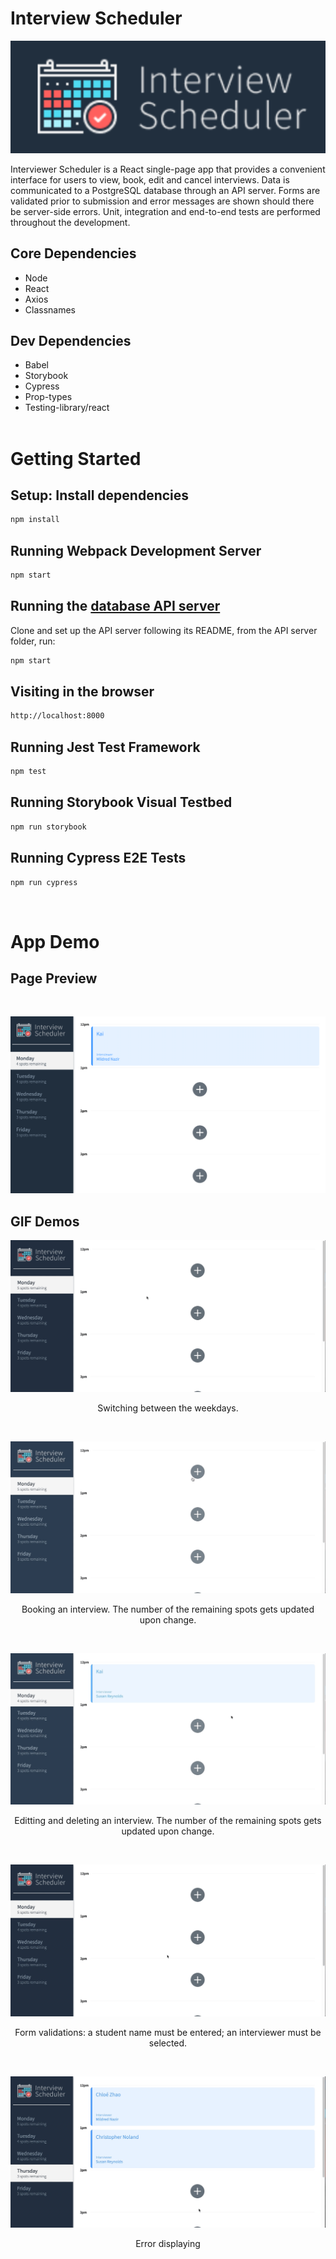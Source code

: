 # Interview Scheduler

!["logo"](https://github.com/Likai-L/scheduler/blob/master/docs/logo.png?raw=true)

Interviewer Scheduler is a React single-page app that provides a convenient interface for users to view, book, edit and cancel interviews. Data is communicated to a PostgreSQL database through an API server. Forms are validated prior to submission and error messages are shown should there be server-side errors. Unit, integration and end-to-end tests are performed throughout the development.
<br/>

## Core Dependencies

- Node
- React
- Axios
- Classnames

## Dev Dependencies

- Babel
- Storybook
- Cypress
- Prop-types
- Testing-library/react
  <br/>
  <br/>

# Getting Started

## Setup: Install dependencies

```sh
npm install
```

## Running Webpack Development Server

```sh
npm start
```

## Running the [database API server](https://github.com/lighthouse-labs/scheduler-api)

Clone and set up the API server following its README, from the API server folder, run:

```sh
npm start
```

## Visiting in the browser

```sh
http://localhost:8000
```

## Running Jest Test Framework

```sh
npm test
```

## Running Storybook Visual Testbed

```sh
npm run storybook
```

## Running Cypress E2E Tests

```sh
npm run cypress
```

<br/>

# App Demo

## Page Preview

<br/>

!["page-preview"](https://github.com/Likai-L/scheduler/blob/master/docs/screenshot.png?raw=true)

## GIF Demos

!["switch-days"](https://github.com/Likai-L/scheduler/blob/master/docs/switch-days.gif?raw=true)

<p align="center">Switching between the weekdays.</p>
<br>

!["book-interview"](https://github.com/Likai-L/scheduler/blob/master/docs/book.gif?raw=true)

<p align="center">Booking an interview. The number of the remaining spots gets updated upon change.</p>
<br>

!["edit-and-delete-interview"](https://github.com/Likai-L/scheduler/blob/master/docs/edit-and-delete.gif?raw=true)

<p align="center">Editting and deleting an interview. The number of the remaining spots gets updated upon change.</p>
<br>

!["form-validation"](https://github.com/Likai-L/scheduler/blob/master/docs/form-validation.gif?raw=true)

<p align="center">Form validations: a student name must be entered; an interviewer must be selected.</p>
<br>

!["error-display"](https://github.com/Likai-L/scheduler/blob/master/docs/errors.gif?raw=true)

<p align="center">Error displaying</p>
<br>
